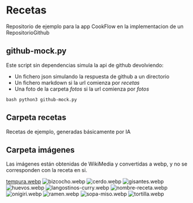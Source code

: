 # Recetas

Repositorio de ejemplo para la app CookFlow en la implementacion de un
RepositorioGithub

## github-mock.py

Este script sin dependencias simula la api de github devolviendo:

* Un fichero json simulando la respuesta de github a un directorio
* Un fichero markdown si la url comienza por _recetas_
* Una foto de la carpeta _fotos_ si la url comienza por _fotos_

```bash python3 github-mock.py ```

## Carpeta recetas

Recetas de ejemplo, generadas básicamente por IA

## Carpeta imágenes

Las imágenes están obtenidas de WikiMedia y convertidas a webp, y no se
corresponden con la receta en si.

[tempura.webp](https://upload.wikimedia.org/wikipedia/commons/4/4d/Prawn-tempura-box.jpg)
![bizcocho.webp](https://upload.wikimedia.org/wikipedia/commons/b/b8/Bizcocho_Marroqu%C3%AD.jpg)
![cerdo.webp](https://upload.wikimedia.org/wikipedia/commons/a/af/Miso_Katsu_by_jetalone_in_Nagoya.jpg)
![gisantes.webp](https://upload.wikimedia.org/wikipedia/commons/1/10/Receta_de_Panzanella.jpg)
![huevos.webp](https://upload.wikimedia.org/wikipedia/commons/1/11/Receta_de_Cocina_Uruguay_-_bizcochitosdeespinacayqueso.jpg)
![langostinos-curry.webp](https://upload.wikimedia.org/wikipedia/commons/f/f6/Langostinos%2C_Ecuador_%282284634408%29.jpg)
![nombre-receta.webp](https://upload.wikimedia.org/wikipedia/commons/3/37/Bife_de_carne_con_pur%C3%A9_de_papas.jpg)
![onigiri.webp](https://upload.wikimedia.org/wikipedia/commons/4/42/Spicy_Char-Siu_Onigiri.jpg)
![ramen.webp](https://upload.wikimedia.org/wikipedia/commons/c/c8/Ramen_and_Chahan_003.jpg)
![sopa-miso.webp](https://upload.wikimedia.org/wikipedia/commons/e/e8/Miso_Soup_001.jpg)
![tortilla.webp](https://upload.wikimedia.org/wikipedia/commons/8/81/Tortilla_de_papas_%28estilo_argentino%29.jpg)

